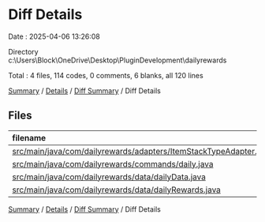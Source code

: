 # Diff Details

Date : 2025-04-06 13:26:08

Directory c:\\Users\\Block\\OneDrive\\Desktop\\PluginDevelopment\\dailyrewards

Total : 4 files,  114 codes, 0 comments, 6 blanks, all 120 lines

[Summary](results.md) / [Details](details.md) / [Diff Summary](diff.md) / Diff Details

## Files
| filename | language | code | comment | blank | total |
| :--- | :--- | ---: | ---: | ---: | ---: |
| [src/main/java/com/dailyrewards/adapters/ItemStackTypeAdapter.java](/src/main/java/com/dailyrewards/adapters/ItemStackTypeAdapter.java) | Java | 28 | 0 | 5 | 33 |
| [src/main/java/com/dailyrewards/commands/daily.java](/src/main/java/com/dailyrewards/commands/daily.java) | Java | 80 | 0 | 0 | 80 |
| [src/main/java/com/dailyrewards/data/dailyData.java](/src/main/java/com/dailyrewards/data/dailyData.java) | Java | 3 | 0 | 1 | 4 |
| [src/main/java/com/dailyrewards/data/dailyRewards.java](/src/main/java/com/dailyrewards/data/dailyRewards.java) | Java | 3 | 0 | 0 | 3 |

[Summary](results.md) / [Details](details.md) / [Diff Summary](diff.md) / Diff Details